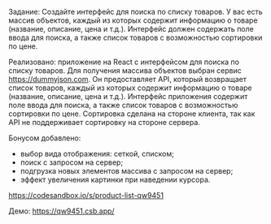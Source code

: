 Задание: Создайте интерфейс для поиска по списку товаров.
У вас есть массив объектов, каждый из которых содержит информацию о товаре (название, описание, цена и т.д.). Интерфейс должен содержать поле ввода для поиска, а также список товаров с возможностью сортировки по цене.

Реализовано: приложение на React с интерфейсом для поиска по списку товаров.
Для получения массива объектов выбран сервис https://dummyjson.com.
Он предоставляет API, который возвращает список товаров, каждый из которых содержит информацию о товаре (название, описание, цена и т.д.). Интерфейс приложения содержит поле ввода для поиска, а также список товаров с возможностью сортировки по цене.
Сортировка сделана на стороне клиента, так как API не поддерживает сортировку на стороне сервера.

Бонусом добавлено:

- выбор вида отображения: сеткой, списком;
- поиск с запросом на сервер;
- подгрузка новых элементов массива с запросом на сервер;
- эффект увеличения картинки при наведении курсора.

https://codesandbox.io/s/product-list-qw9451

Демо: https://qw9451.csb.app/
